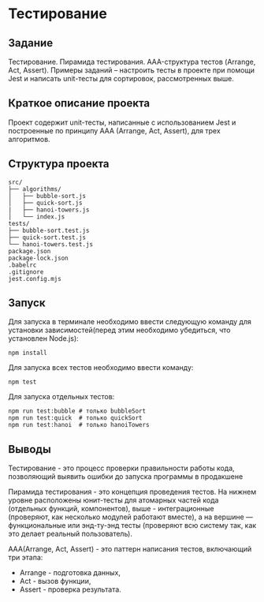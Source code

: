# Тестирование

## Задание

Тестирование. Пирамида тестирования. AAA-структура тестов (Arrange, Act, Assert). Примеры заданий – настроить тесты в проекте при помощи Jest и написать unit-тесты для сортировок, рассмотренных выше.

## Краткое описание проекта

Проект содержит unit-тесты, написанные с использованием Jest и построенные по принципу AAA (Arrange, Act, Assert), для трех алгоритмов. 

## Структура проекта

```text
src/
├── algorithms/
│   ├── bubble-sort.js
│   ├── quick-sort.js
|   ├── hanoi-towers.js
│   └── index.js
tests/
├── bubble-sort.test.js
├── quick-sort.test.js
└── hanoi-towers.test.js
package.json
package-lock.json
.babelrc
.gitignore
jest.config.mjs
```

## Запуск

Для запуска в терминале необходимо ввести следующую команду для установки зависимостей(перед этим необходимо убедиться, что установлен Node.js):

```
npm install
```

Для запуска всех тестов необходимо ввести команду:

```
npm test
```

Для запуска отдельных тестов:

```
npm run test:bubble # только bubbleSort
npm run test:quick  # только quickSort
npm run test:hanoi  # только hanoiTowers
```

## Выводы

Тестирование - это процесс проверки правильности работы кода, позволяющий выявить ошибки до запуска программы в продакшене

Пирамида тестирования - это концепция проведения тестов. На нижнем уровне расположены юнит-тесты для атомарных частей кода (отдельных функций, компонентов), выше - интеграционные (проверяют, как несколько модулей работают вместе), а на вершине — функциональные или энд-ту-энд тесты (проверяют всю систему так, как это делает реальный пользователь).

AAA(Arrange, Act, Assert) - это паттерн написания тестов, включающий три этапа:
- Arrange - подготовка данных,
- Act - вызов функции,
- Assert - проверка результата.